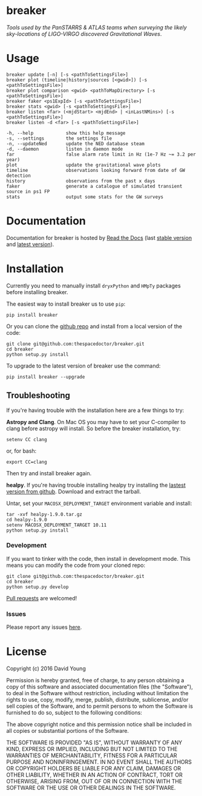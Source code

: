 breaker
=======

*Tools used by the PanSTARRS & ATLAS teams when surveying the likely
sky-locations of LIGO-VIRGO discovered Gravitational Waves*.

Usage
=====

    breaker update [-n] [-s <pathToSettingsFile>]
    breaker plot (timeline|history|sources [<gwid>]) [-s <pathToSettingsFile>]
    breaker plot comparison <gwid> <pathToMapDirectory> [-s <pathToSettingsFile>]
    breaker faker <ps1ExpId> [-s <pathToSettingsFile>]
    breaker stats <gwid> [-s <pathToSettingsFile>]
    breaker listen <far> (<mjdStart> <mjdEnd> | <inLastNMins>) [-s <pathToSettingsFile>]
    breaker listen -d <far> [-s <pathToSettingsFile>]

    -h, --help            show this help message
    -s, --settings        the settings file
    -n, --updateNed       update the NED database steam
    -d, --daemon          listen in daemon mode
    far                   false alarm rate limit in Hz (1e-7 Hz ~= 3.2 per year)
    plot                  update the gravitational wave plots
    timeline              observations looking forward from date of GW detection
    history               observations from the past x days
    faker                 generate a catalogue of simulated transient source in ps1 FP
    stats                 output some stats for the GW surveys

Documentation
=============

Documentation for breaker is hosted by [Read the
Docs](http://breaker.readthedocs.org/en/stable/) (last [stable
version](http://breaker.readthedocs.org/en/stable/) and [latest
version](http://breaker.readthedocs.org/en/latest/)).

Installation
============

Currently you need to manually install `dryxPython` and `HMpTy` packages
before installing breaker.

The easiest way to install breaker us to use `pip`:

    pip install breaker

Or you can clone the [github
repo](https://github.com/thespacedoctor/breaker) and install from a
local version of the code:

    git clone git@github.com:thespacedoctor/breaker.git
    cd breaker
    python setup.py install

To upgrade to the latest version of breaker use the command:

    pip install breaker --upgrade

Troubleshooting
---------------

If you're having trouble with the installation here are a few things to
try:

**Astropy and Clang**. On Mac OS you may have to set your C-compiler to
clang before astropy will install. So before the breaker installation,
try:

    setenv CC clang

or, for bash:

    export CC=clang

Then try and install breaker again.

**healpy**. If you're having trouble installing healpy try installing
the [lastest version from
github](https://github.com/healpy/healpy/releases). Download and extract
the tarball.

Untar, set your `MACOSX_DEPLOYMENT_TARGET` environment variable and
install:

    tar -xvf healpy-1.9.0.tar.gz
    cd healpy-1.9.0
    setenv MACOSX_DEPLOYMENT_TARGET 10.11
    python setup.py install

### Development

If you want to tinker with the code, then install in development mode.
This means you can modify the code from your cloned repo:

    git clone git@github.com:thespacedoctor/breaker.git
    cd breaker
    python setup.py develop

[Pull requests](https://github.com/thespacedoctor/breaker/pulls) are
welcomed!

### Issues

Please report any issues
[here](https://github.com/thespacedoctor/breaker/issues).

License
=======

Copyright (c) 2016 David Young

Permission is hereby granted, free of charge, to any person obtaining a
copy of this software and associated documentation files (the
"Software"), to deal in the Software without restriction, including
without limitation the rights to use, copy, modify, merge, publish,
distribute, sublicense, and/or sell copies of the Software, and to
permit persons to whom the Software is furnished to do so, subject to
the following conditions:

The above copyright notice and this permission notice shall be included
in all copies or substantial portions of the Software.

THE SOFTWARE IS PROVIDED "AS IS", WITHOUT WARRANTY OF ANY KIND, EXPRESS
OR IMPLIED, INCLUDING BUT NOT LIMITED TO THE WARRANTIES OF
MERCHANTABILITY, FITNESS FOR A PARTICULAR PURPOSE AND NONINFRINGEMENT.
IN NO EVENT SHALL THE AUTHORS OR COPYRIGHT HOLDERS BE LIABLE FOR ANY
CLAIM, DAMAGES OR OTHER LIABILITY, WHETHER IN AN ACTION OF CONTRACT,
TORT OR OTHERWISE, ARISING FROM, OUT OF OR IN CONNECTION WITH THE
SOFTWARE OR THE USE OR OTHER DEALINGS IN THE SOFTWARE.
